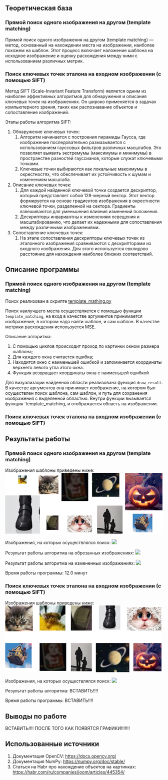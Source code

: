 ## Теоретическая база

### Прямой поиск одного изображения на другом (template matching)
Прямой поиск одного изображения на другом (template matching) — метод, основанный на нахождении места на изображении, наиболее похожем на шаблон. Этот процесс включает наложение шаблона на исходное изображение и оценку расхождения между ними с использованием различных метрик.

### Поиск ключевых точек эталона на входном изображении (с помощью SIFT)
Метод SIFT (Scale-Invariant Feature Transform) является одним из наиболее эффективных алгоритмов для обнаружения и описания ключевых точек на изображениях. Он широко применяется в задачах компьютерного зрения, таких как распознавание объектов и сопоставление изображений.

Этапы работы алгоритма SIFT:
1. Обнаружение ключевых точек:
    1. Алгоритм начинается с построения пирамиды Гаусса, где изображение последовательно размазывается с использованием гауссовых фильтров различных масштабов. Это позволяет выявить экстремумы (максимумы и минимумы) в пространстве разностей гауссианов, которые служат ключевыми точками.
    2. Ключевые точки выбираются как локальные максимумы в окрестностях, что обеспечивает их устойчивость к шумам и изменениям масштаба.
2. Описание ключевых точек:
    1. Для каждой найденной ключевой точки создается дескриптор, который представляет собой 128-мерный вектор. Этот вектор формируется на основе градиентов изображения в окрестности ключевой точки, разделенной на сектора. Градиенты взвешиваются для уменьшения влияния изменений положения.
    2. Дескрипторы инвариантны к изменениям освещения и масштабированию, что делает их надежными для сопоставления между различными изображениями.
3. Сопоставление ключевых точек:
    1. На этапе сопоставления дескрипторы ключевых точек из эталонного изображения сравниваются с дескрипторами из входного изображения. Для этого используется евклидово расстояние для нахождения наиболее близких соответствий.

## Описание программы

### Прямой поиск одного изображения на другом (template matching)
Поиск реализован в скрипте [template_mathing.py](./template_matching.py)

Поиск наилучшего места осуществляется с помощью функции `template_matching`, на вход в качестве аргументов принимается изображение, в котором надо найти шаблон, и сам шаблон. В качестве метрики расхождения используется MSE.

Описание алгоритма:
1. С помощью циклов происходит проход по картинки окном размера шаблона;
2. Для каждого окна считается ошибка;
3. Находится окно с наименьшей ошибкой и запоминается координаты верхнего левого угла этого окна.
4. Функция возвращает координаты окна с наименьшей ошибкой

Для визуализации найденной области реализована функция `draw_result`. В качестве аргументов она принимает изображение, на котором был осуществлен поиск шаблона, сам шаблон, и путь для сохранения изображения с выделенной областью. Внутри функции вызывается функция `template_matching, и отображается область на изображении.

### Поиск ключевых точек эталона на входном изображении (с помощью SIFT)

## Результаты работы
### Прямой поиск одного изображения на другом (template matching)

Изображения шаблоны приведены ниже:
![](./readme_img/temp.png)

Изображения, на которых осуществлялся поиск:
![](./readme_img/orig.png)

Результат работы алгоритма на обрезанных изображениях:
![](./readme_img/result_cut.png)

Результат работы алгоритма на измененных изображениях:
![](./readme_img/result_prework.png)

Время работы программы:
12.0 минут

### Поиск ключевых точек эталона на входном изображении (с помощью SIFT)

Изображения шаблоны приведены ниже:
![](./readme_img/templ.png)

Изображения, на которых осуществлялся поиск:
![](./readme_img/orig.png)

Результат работы алгоритма:
ВСТАВИТЬ!!!!

Время работы программы:
ВСТАВИТЬ!!!!

## Выводы по работе
ВСТАВИТЬ!!!! ПОСЛЕ ТОГО КАК ПОЯВЯТСЯ ГРАФИКИ!!!!!!!

## Использованные источники
1. Документация OpenCV: https://docs.opencv.org/
2. Документация NumPy: https://numpy.org/doc/stable/
3. Статься на Habr про нахождение объектов на картинках: https://habr.com/ru/companies/joom/articles/445354/
